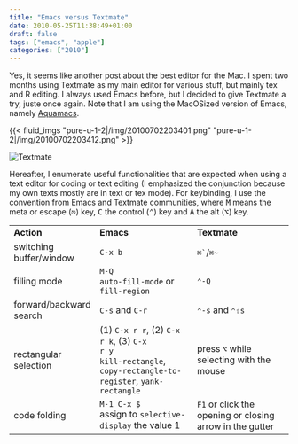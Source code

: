 ```yaml
---
title: "Emacs versus Textmate"
date: 2010-05-25T11:38:49+01:00
draft: false
tags: ["emacs", "apple"]
categories: ["2010"]
---
```


Yes, it seems like another post about the best editor for the Mac. I spent two months using Textmate as my main editor for various stuff, but mainly tex and R editing. I always used Emacs before, but I decided to give Textmate a try, juste once again. Note that I am using the MacOSized version of Emacs, namely [Aquamacs][Aquamacs].

{{< fluid_imgs
  "pure-u-1-2|/img/20100702203401.png"
  "pure-u-1-2|/img/20100702203412.png" >}}

![Textmate](/img/20100702203450.png)

Hereafter, I enumerate useful functionalities that are expected when using a text editor for coding or text editing (I emphasized the conjunction because my own texts mostly are in text or tex mode). For keybinding, I use the convention from Emacs and Textmate communities, where <kbd>M</kbd> means the meta or escape (<kbd>⎋</kbd>) key, <kbd>C</kbd> the control (<kbd>⌃</kbd>) key and <kbd>A</kbd> the alt (<kbd>⌥</kbd>) key.

<table border="0">
<tbody>
<tr>
<td width="20%"><strong>Action</strong></td>
<td width="40%"><strong>Emacs</strong></td>
<td width="40%"><strong>Textmate</strong></td>
</tr>
<tr>
<td>switching buffer/window</td>
<td><code>C-x b</code></td>
<td><code>⌘`</code>/<code>⌘~</code></td>
</tr>
<tr>
<td>filling mode</td>
<td><code>M-Q</code><br /><code>auto-fill-mode</code> or <code>fill-region</code></td>
<td><code>⌃-Q</code></td>
</tr>
<tr>
<td>forward/backward search</td>
<td><code>C-s</code> and <code>C-r</code></td>
<td><code>⌃-s</code> and <code>⌃⇧s</code></td>
</tr>
<tr>
<td>rectangular selection</td>
<td>(1) <code>C-x r r</code>, (2) <code>C-x r k</code>, (3) <code>C-x
r y</code> <br /><code>kill-rectangle</code>, <code>copy-rectangle-to-register</code>, <code>yank-rectangle</code></td>
<td>press <code>⌥</code> while selecting with the mouse</td>
</tr>
<tr>
<td>code folding</td>
<td><code>M-1 C-x $</code><br /> assign to
<code>selective-display</code> the value 1</td> 
<td><code>F1</code> or click the opening or closing arrow in the gutter </td>
</tr>
</tbody>
</table>


[Aquamacs]: http://aquamacs.org
